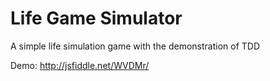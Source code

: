 Life Game Simulator
========

A simple life simulation game with the demonstration of TDD

Demo: http://jsfiddle.net/WVDMr/

